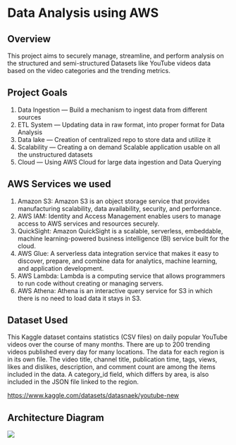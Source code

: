 # Data Analysis using AWS

## Overview

This project aims to securely manage, streamline, and perform analysis on the structured and semi-structured Datasets like YouTube videos data based on the video categories and the trending metrics.

## Project Goals
1. Data Ingestion — Build a mechanism to ingest data from different sources
2. ETL System — Updating data in raw format, into proper format for Data Analysis
3. Data lake — Creation of centralized repo to store data and utilize it
4. Scalability — Creating a on demand Scalable application usable on all the unstructured datasets
5. Cloud — Using AWS Cloud for large data ingestion and Data Querying


## AWS Services we used
1. Amazon S3: Amazon S3 is an object storage service that provides manufacturing scalability, data availability, security, and performance.
2. AWS IAM: Identity and Access Management enables users to manage access to AWS services and resources securely.
3. QuickSight: Amazon QuickSight is a scalable, serverless, embeddable, machine learning-powered business intelligence (BI) service built for the cloud.
4. AWS Glue: A serverless data integration service that makes it easy to discover, prepare, and combine data for analytics, machine learning, and application development.
5. AWS Lambda: Lambda is a computing service that allows programmers to run code without creating or managing servers.
6. AWS Athena: Athena is an interactive query service for S3 in which there is no need to load data it stays in S3.

## Dataset Used
This Kaggle dataset contains statistics (CSV files) on daily popular YouTube videos over the course of many months. There are up to 200 trending videos published every day for many locations. The data for each region is in its own file. The video title, channel title, publication time, tags, views, likes and dislikes, description, and comment count are among the items included in the data. A category_id field, which differs by area, is also included in the JSON file linked to the region.

https://www.kaggle.com/datasets/datasnaek/youtube-new


## Architecture Diagram
<img src="architecture.jpeg">

